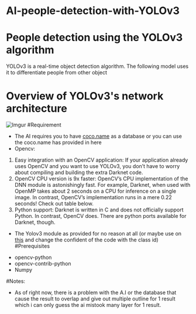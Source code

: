 # AI-people-detection-with-YOLOv3
# People detection using the YOLOv3 algorithm
YOLOv3 is a real-time object detection algorithm. The following model uses it to differentiate people from other object
# Overview of YOLOv3's network architecture
![Imgur](https://i.stack.imgur.com/eZkfj.png)
#Requirement
- The AI requires you to have [coco.name](http://mscoco.org/dataset/#overview) as a database or you can use the coco.name has provided in here
- Opencv:
1. Easy integration with an OpenCV application: If your application already uses OpenCV and you want to use YOLOv3, you don’t have to worry about compiling and building the extra Darknet code.
2. OpenCV CPU version is 9x faster: OpenCV’s CPU implementation of the DNN module is astonishingly fast. For example, Darknet, when used with OpenMP takes about 2 seconds on a CPU for inference on a single image. In contrast, OpenCV’s implementation runs in a mere 0.22 seconds! Check out table below.
3. Python support: Darknet is written in C and does not officially support Python. In contrast, OpenCV does. There are python ports available for Darknet, though.
- The Yolov3 module as provided for no reason at all (or maybe use on [this](https://pjreddie.com/darknet/yolo/) and change the confident of the code with the class id)
#Prerequisites
* opencv-python
* opencv-contrib-python
* Numpy

#Notes:
* As of right now, there is a problem with the A.I or the database that cause the result to overlap and give out multiple outline for 1 result which i can only guess the ai mistook many layer for 1 result.
